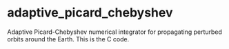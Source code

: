 # adaptive_picard_chebyshev
Adaptive Picard-Chebyshev numerical integrator for propagating perturbed orbits around the Earth.
This is the C code.
